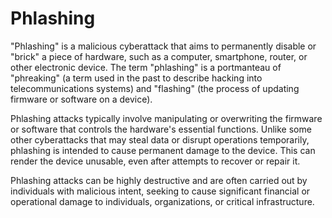 # Phlashing
"Phlashing" is a malicious cyberattack that aims to permanently disable or "brick" a piece of hardware, such as a computer, smartphone, router, or other electronic device. The term "phlashing" is a portmanteau of "phreaking" (a term used in the past to describe hacking into telecommunications systems) and "flashing" (the process of updating firmware or software on a device).

Phlashing attacks typically involve manipulating or overwriting the firmware or software that controls the hardware's essential functions. Unlike some other cyberattacks that may steal data or disrupt operations temporarily, phlashing is intended to cause permanent damage to the device. This can render the device unusable, even after attempts to recover or repair it.

Phlashing attacks can be highly destructive and are often carried out by individuals with malicious intent, seeking to cause significant financial or operational damage to individuals, organizations, or critical infrastructure.
